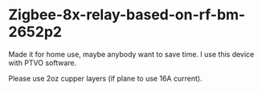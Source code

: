 # Zigbee-8x-relay-based-on-rf-bm-2652p2

Made it for home use, maybe anybody want to save time. 
I use this device with PTVO software. 

Please use 2oz cupper layers (if plane to use 16A current). 
